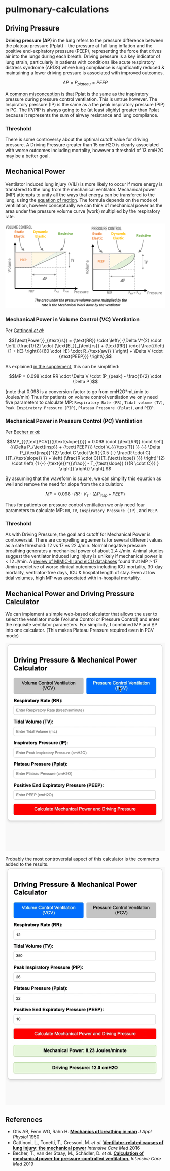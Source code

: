 # pulmonary-calculations



## Driving Pressure
**Driving pressure (∆P)** in the lung refers to the pressure difference between the plateau pressure (Pplat) - the pressure at full lung inflation and the positive end-expiratory pressure (PEEP), representing the force that drives air into the lungs during each breath. Driving pressure is a key indicator of lung strain, particularly in patients with conditions like acute respiratory distress syndrome (ARDS) where lung compliance is significantly reduced & maintaining a lower driving pressure is associated with improved outcomes.

```math
\Delta P = P_{plateau} = PEEP
```

A [common misconception](https://journals.aboutscience.eu/index.php/aboutopen/article/view/297/275) is that Pplat is the same as the inspiratory pressure during pressure control ventilation. This is untrue however. The Inspiratory pressure (IP) is the same as a the peak inspiratory pressure (PIP) in PC. The IP/PIP is always going to be (at least slighly) greater than Pplat because it represents the sum of airway resistance and lung compliance.

### Threshold
There is some controversy about the optimal cutoff value for driving pressure. A Driving Pressure greater than 15 cmH2O is clearly associated with worse outcomes including mortality, however a threshold of 13 cmH2O may be a better goal.

## Mechanical Power
Ventilator induced lung injury (VILI) is more likely to occur if more energy is transfered to the lung from the mechanical ventilator.
Mechanical power (MP) attempts to unify all the ways that energy can be transfered to the lung, using the [equation of motion](https://pubmed.ncbi.nlm.nih.gov/15436363/).
The formula depends on the mode of ventilation, however conceptually we can think of mechanical power as the area under the pressure volume curve (work) multiplied by the respiratory rate.

![](https://github.com/nickmmark/pulmonary-calculations/blob/main/Mechanical%20Power.png)

### Mechanical Power in Volume Control (VC) Ventilation

Per [Gattinoni _et al_](https://doi.org/10.1007/s00134-016-4505-2):
```math
{\text{Power}}_{\text{rs}} = {\text{RR}} \cdot \left\{ {\Delta V^{2} \cdot \left[ {\frac{1}{2} \cdot {\text{EL}}_{\text{rs}} + {\text{RR}} \cdot \frac{{\left( {1 + I:E} \right)}}{60 \cdot I:E} \cdot R_{\text{aw}} } \right] + \Delta V \cdot {\text{PEEP}}} \right\},
```

As explained [in the supplement](https://static-content.springer.com/esm/art%3A10.1007%2Fs00134-016-4505-2/MediaObjects/134_2016_4505_MOESM1_ESM.pdf), this can be simplified:
```math
MP = 0.098 \cdot RR \cdot \Delta V \cdot (P_{peak} - \frac{1}{2} \cdot \Delta P )
```
(note that 0.098 is a conversion factor to go from cmH2O*mL/min to Joules/min)
Thus for patients on volume control ventilation we only need five parameters to calculate MP: `Respiratory Rate (RR)`, `Tidal volume (TV)`, `Peak Inspiratory Pressure (PIP)`, `Plateau Pressure (Pplat)`, and `PEEP`.


### Mechanical Power in Pressure Control (PC) Ventilation

Per [Becher _et al_](https://doi.org/10.1007/s00134-019-05636-8):
```math
MP_{{{\text{PCV}}({\text{slope}})}} = 0.098 \cdot {\text{RR}} \cdot \left[ {(\Delta P_{\text{insp}} + {\text{PEEP}}) \cdot V_{{{\text{T}} }} {-} \Delta P_{\text{insp}}^{2} \cdot C \cdot \left( {0.5 {-} \frac{R \cdot C}{{T_{\text{slope}} }} + \left( {\frac{R \cdot C}{{T_{\text{slope}} }}} \right)^{2} \cdot \left( {1 {-} {\text{e}}^{{\frac{{ - T_{\text{slope}} }}{R \cdot C}}} } \right)} \right)} \right],
```

By assuming that the waveform is square, we can simplify this equation as well and remove the need for slope from the calculation:
```math
MP = 0.098 \cdot RR \cdot V_T \cdot (\Delta P_{insp} + PEEP )
```
Thus for patients on pressure control ventilation we only need four parameters to calculate MP: `RR`, `TV`, `Inspiratory Pressure (IP)`, and `PEEP`.

### Threshold
As with Driving Pressure, the goal and cutoff for Mechanical Power is controversial. There are compelling arguements for several different values as a safe threshold: 12 vs 17 vs 22 J/min. 
Normal negative pressure breathing generates a mechanical power of about 2.4 J/min.
Animal studies suggest the ventilator induced lung injury is unlikely if mechanical power is < 12 J/min.
A [review of MIMIC-III and eICU databases](https://link.springer.com/article/10.1007/s00134-018-5375-6) found that MP > 17 J/min predictive of worse clinical outcomes including ICU mortality, 30-day mortality, ventilator-free days, ICU & hospital length of stay. Even at low tidal volumes, high MP was associated with in-hospital mortality. 


## Mechanical Power and Driving Pressure Calculator
We can implement a simple web-based calculator that allows the user to select the ventilator mode (Volume Control or Pressure Control) and enter the requisite ventilator parameters. For simplicity, I combined MP and ∆P into one calculator. (This makes Plateau Pressure required even in PCV mode)

![](https://github.com/nickmmark/pulmonary-calculations/blob/main/mechanical_power_demo1.gif)

Probably the most controversial aspect of this calculator is the comments added to the results.
![](https://github.com/nickmmark/pulmonary-calculations/blob/main/mechanical_power_demo2.gif)


## References
- Otis AB, Fenn WO, Rahn H. **[Mechanics of breathing in man](10.1152/jappl.1950.2.11.592)** _J Appl Physiol_ 1950
- Gattinoni, L., Tonetti, T., Cressoni, M. _et al._ **[Ventilator-related causes of lung injury: the mechanical power](https://doi.org/10.1007/s00134-016-4505-2)** _Intensive Care Med_ 2016 
- Becher, T., van der Staay, M., Schädler, D. _et al._ **[Calculation of mechanical power for pressure-controlled ventilation.](https://doi.org/10.1007/s00134-019-05636-8)** _Intensive Care Med_ 2019 

